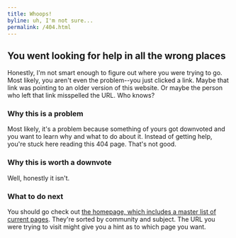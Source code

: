 ```yaml
---
title: Whoops!
byline: uh, I'm not sure...
permalink: /404.html
---
```

## You went looking for help in all the wrong places
Honestly, I'm not smart enough to figure out where you were trying to go. Most likely, you aren't even the problem--you just clicked a link. Maybe that link was pointing to an older version of this website. Or maybe the person who left that link misspelled the URL. Who knows?

### Why this is a problem
Most likely, it's a problem because something of yours got downvoted and you want to learn why and what to do about it. Instead of getting help, you're stuck here reading this 404 page. That's not good.

### Why this is worth a downvote
Well, honestly it isn't.

### What to do next
You should go check out [the homepage, which includes a master list of current pages](http://idownvotedbecau.se/).  They're sorted by community and subject.  The URL you were trying to visit might give you a hint as to which page you want.
